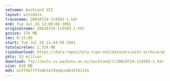 ```yaml
---
setname: Auckland VII
layout: witsdata
tracename: 20010724-114503-1.hdr
end: Tue Jul 24 12:00:00 2001
originalname: 20010724-114503-1.hdr
gzsize: 176 MB
len: 0:15:00
start: Tue Jul 24 11:44:59 2001
totalwirelen: 2,724 MB
ripedownload: https://data-repository.ripe.net/datasets/wits-archive/pma/long/auck/7//20010724-114503-1.hdr.gz
pkts: 53 million
download: ftp://wits.cs.waikato.ac.nz/auckland/7/20010724-114503-1.hdr.gz
size: 616 MB
md5: e2ff9b7fffe8614739ebce4b35f4137e
---
```

